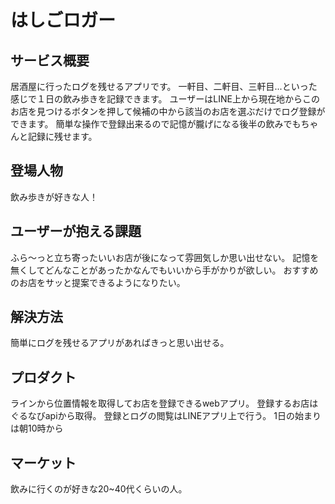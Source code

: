 # はしごロガー

## サービス概要
居酒屋に行ったログを残せるアプリです。
一軒目、二軒目、三軒目...といった感じで１日の飲み歩きを記録できます。
ユーザーはLINE上から現在地からこのお店を見つけるボタンを押して候補の中から該当のお店を選ぶだけでログ登録ができます。
簡単な操作で登録出来るので記憶が朧げになる後半の飲みでもちゃんと記録に残せます。

## 登場人物
飲み歩きが好きな人！

## ユーザーが抱える課題
ふら〜っと立ち寄ったいいお店が後になって雰囲気しか思い出せない。
記憶を無くしてどんなことがあったかなんでもいいから手がかりが欲しい。
おすすめのお店をサッと提案できるようになりたい。

## 解決方法
簡単にログを残せるアプリがあればきっと思い出せる。

## プロダクト
ラインから位置情報を取得してお店を登録できるwebアプリ。
登録するお店はぐるなびapiから取得。
登録とログの閲覧はLINEアプリ上で行う。
1日の始まりは朝10時から

## マーケット
飲みに行くのが好きな20~40代くらいの人。
